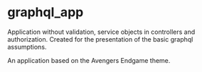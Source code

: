 # graphql_app
Application without validation, service objects in controllers and authorization. Created for the presentation of the basic graphql assumptions.

An application based on the Avengers Endgame theme.
